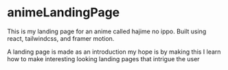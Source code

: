 # animeLandingPage

This is my landing page for an anime called hajime no ippo.
Built using react, tailwindcss, and framer motion.

A landing page is made as an introduction my hope is by making this I learn how to make interesting looking landing pages that intrigue the user
